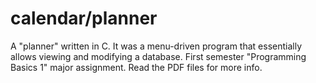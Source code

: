 # calendar/planner
A "planner" written in C. It was a menu-driven program that essentially allows viewing and modifying a database. First semester "Programming Basics 1" major assignment.
Read the PDF files for more info.
